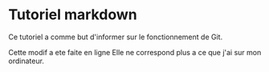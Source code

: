 # Tutoriel markdown

Ce tutoriel a comme but d'informer sur le fonctionnement de Git.

Cette modif a ete faite en ligne
Elle ne correspond plus a ce que j'ai sur mon ordinateur.

